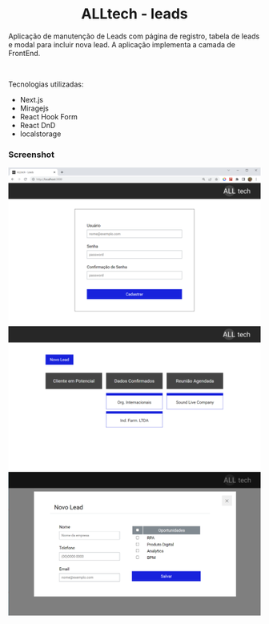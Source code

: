 <h1 align="center">ALLtech - leads</h1>
<div align="left">
    <p>Aplicação de manutenção de Leads com página de registro, tabela de leads e modal para incluir nova lead. A aplicação implementa a camada de FrontEnd.</p>
    <br> 
    <p>Tecnologias utilizadas:</p>
    <ul>
        <li>Next.js</li>
        <li>Miragejs</li>
        <li>React Hook Form</li>
        <li>React DnD</li>
        <li>localstorage</li>
    </ul>
</div>
<h3>Screenshot</h3>
<div align="center">
    <img src="/public/images/register.png">
    <img src="/public/images/board.png">
    <img src="/public/images/modal.png">
</div>
